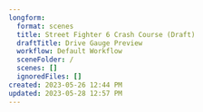 ```yaml
---
longform:
  format: scenes
  title: Street Fighter 6 Crash Course (Draft)
  draftTitle: Drive Gauge Preview
  workflow: Default Workflow
  sceneFolder: /
  scenes: []
  ignoredFiles: []
created: 2023-05-26 12:44 PM
updated: 2023-05-28 12:57 PM
---
```

